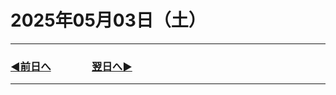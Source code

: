 # 2025年05月03日（土）

---

### [◀️前日へ](https//github.com/yuasys/chatty-journal/blob/main/2025/05/2025-05-02.md)&emsp;&emsp;&emsp;&emsp;[翌日へ▶️](https://github.com/yuasys/chatty-journal/blob/main/2025/05/2025-05-04.md)

---
